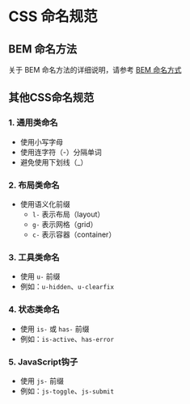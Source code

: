 # CSS 命名规范

## BEM 命名方法
关于 BEM 命名方法的详细说明，请参考 [BEM 命名方式](./bem.md)

## 其他CSS命名规范

### 1. 通用类命名
- 使用小写字母
- 使用连字符（-）分隔单词
- 避免使用下划线（_）

### 2. 布局类命名
- 使用语义化前缀
  - `l-` 表示布局（layout）
  - `g-` 表示网格（grid）
  - `c-` 表示容器（container）

### 3. 工具类命名
- 使用 `u-` 前缀
- 例如：`u-hidden`、`u-clearfix`

### 4. 状态类命名
- 使用 `is-` 或 `has-` 前缀
- 例如：`is-active`、`has-error`

### 5. JavaScript钩子
- 使用 `js-` 前缀
- 例如：`js-toggle`、`js-submit` 